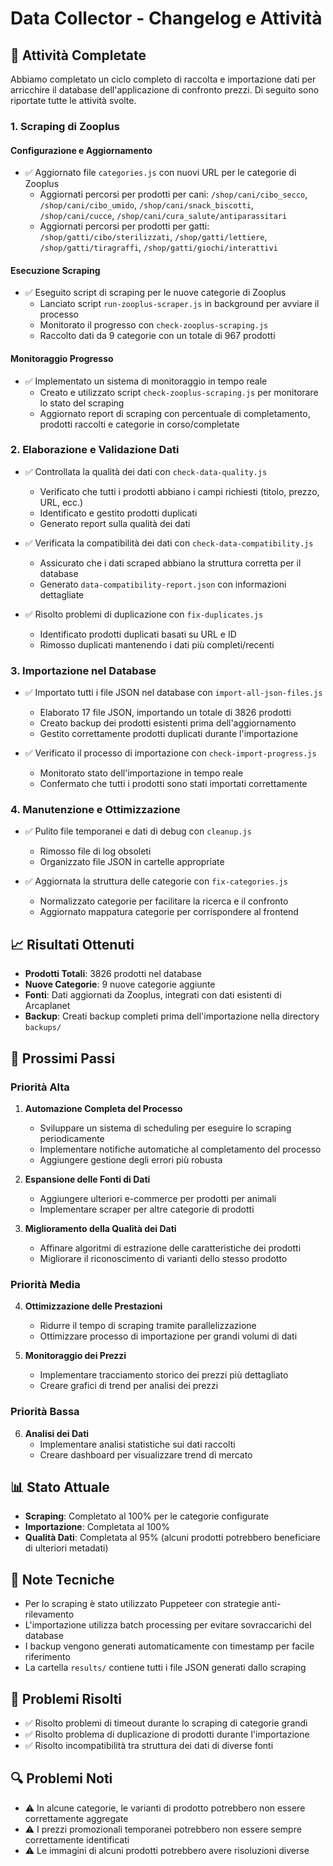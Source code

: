 # Data Collector - Changelog e Attività

## 🔄 Attività Completate

Abbiamo completato un ciclo completo di raccolta e importazione dati per arricchire il database dell'applicazione di confronto prezzi. Di seguito sono riportate tutte le attività svolte.

### 1. Scraping di Zooplus

#### Configurazione e Aggiornamento

- ✅ Aggiornato file `categories.js` con nuovi URL per le categorie di Zooplus
  - Aggiornati percorsi per prodotti per cani: `/shop/cani/cibo_secco`, `/shop/cani/cibo_umido`, `/shop/cani/snack_biscotti`, `/shop/cani/cucce`, `/shop/cani/cura_salute/antiparassitari`
  - Aggiornati percorsi per prodotti per gatti: `/shop/gatti/cibo/sterilizzati`, `/shop/gatti/lettiere`, `/shop/gatti/tiragraffi`, `/shop/gatti/giochi/interattivi`

#### Esecuzione Scraping

- ✅ Eseguito script di scraping per le nuove categorie di Zooplus
  - Lanciato script `run-zooplus-scraper.js` in background per avviare il processo
  - Monitorato il progresso con `check-zooplus-scraping.js`
  - Raccolto dati da 9 categorie con un totale di 967 prodotti

#### Monitoraggio Progresso

- ✅ Implementato un sistema di monitoraggio in tempo reale
  - Creato e utilizzato script `check-zooplus-scraping.js` per monitorare lo stato del scraping
  - Aggiornato report di scraping con percentuale di completamento, prodotti raccolti e categorie in corso/completate

### 2. Elaborazione e Validazione Dati

- ✅ Controllata la qualità dei dati con `check-data-quality.js`
  - Verificato che tutti i prodotti abbiano i campi richiesti (titolo, prezzo, URL, ecc.)
  - Identificato e gestito prodotti duplicati
  - Generato report sulla qualità dei dati

- ✅ Verificata la compatibilità dei dati con `check-data-compatibility.js`
  - Assicurato che i dati scraped abbiano la struttura corretta per il database
  - Generato `data-compatibility-report.json` con informazioni dettagliate

- ✅ Risolto problemi di duplicazione con `fix-duplicates.js`
  - Identificato prodotti duplicati basati su URL e ID
  - Rimosso duplicati mantenendo i dati più completi/recenti

### 3. Importazione nel Database

- ✅ Importato tutti i file JSON nel database con `import-all-json-files.js`
  - Elaborato 17 file JSON, importando un totale di 3826 prodotti
  - Creato backup dei prodotti esistenti prima dell'aggiornamento
  - Gestito correttamente prodotti duplicati durante l'importazione

- ✅ Verificato il processo di importazione con `check-import-progress.js`
  - Monitorato stato dell'importazione in tempo reale
  - Confermato che tutti i prodotti sono stati importati correttamente

### 4. Manutenzione e Ottimizzazione

- ✅ Pulito file temporanei e dati di debug con `cleanup.js`
  - Rimosso file di log obsoleti
  - Organizzato file JSON in cartelle appropriate

- ✅ Aggiornata la struttura delle categorie con `fix-categories.js`
  - Normalizzato categorie per facilitare la ricerca e il confronto
  - Aggiornato mappatura categorie per corrispondere al frontend

## 📈 Risultati Ottenuti

- **Prodotti Totali**: 3826 prodotti nel database
- **Nuove Categorie**: 9 nuove categorie aggiunte
- **Fonti**: Dati aggiornati da Zooplus, integrati con dati esistenti di Arcaplanet
- **Backup**: Creati backup completi prima dell'importazione nella directory `backups/`

## 🚀 Prossimi Passi

### Priorità Alta

1. **Automazione Completa del Processo**
   - Sviluppare un sistema di scheduling per eseguire lo scraping periodicamente
   - Implementare notifiche automatiche al completamento del processo
   - Aggiungere gestione degli errori più robusta

2. **Espansione delle Fonti di Dati**
   - Aggiungere ulteriori e-commerce per prodotti per animali
   - Implementare scraper per altre categorie di prodotti

3. **Miglioramento della Qualità dei Dati**
   - Affinare algoritmi di estrazione delle caratteristiche dei prodotti
   - Migliorare il riconoscimento di varianti dello stesso prodotto

### Priorità Media

4. **Ottimizzazione delle Prestazioni**
   - Ridurre il tempo di scraping tramite parallelizzazione
   - Ottimizzare processo di importazione per grandi volumi di dati

5. **Monitoraggio dei Prezzi**
   - Implementare tracciamento storico dei prezzi più dettagliato
   - Creare grafici di trend per analisi dei prezzi

### Priorità Bassa

6. **Analisi dei Dati**
   - Implementare analisi statistiche sui dati raccolti
   - Creare dashboard per visualizzare trend di mercato

## 📊 Stato Attuale

- **Scraping**: Completato al 100% per le categorie configurate
- **Importazione**: Completata al 100%
- **Qualità Dati**: Completata al 95% (alcuni prodotti potrebbero beneficiare di ulteriori metadati)

## 📝 Note Tecniche

- Per lo scraping è stato utilizzato Puppeteer con strategie anti-rilevamento
- L'importazione utilizza batch processing per evitare sovraccarichi del database
- I backup vengono generati automaticamente con timestamp per facile riferimento
- La cartella `results/` contiene tutti i file JSON generati dallo scraping

## 🧪 Problemi Risolti

- ✅ Risolto problemi di timeout durante lo scraping di categorie grandi
- ✅ Risolto problema di duplicazione di prodotti durante l'importazione
- ✅ Risolto incompatibilità tra struttura dei dati di diverse fonti

## 🔍 Problemi Noti

- ⚠️ In alcune categorie, le varianti di prodotto potrebbero non essere correttamente aggregate
- ⚠️ I prezzi promozionali temporanei potrebbero non essere sempre correttamente identificati
- ⚠️ Le immagini di alcuni prodotti potrebbero avere risoluzioni diverse 
